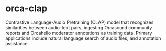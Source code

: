 
# orca-clap
Contrastive Language-Audio Pretraining (CLAP) model that recognizes similarities between audio-text pairs, ingesting Orcasound community reports and Orcahello moderator annotations as training data. Primary applications include natural language search of audio files, and annotation assistance.

